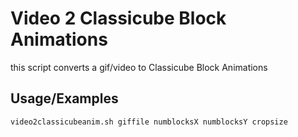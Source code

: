 
# Video 2 Classicube Block Animations

this script converts a gif/video to Classicube Block Animations

## Usage/Examples

```
video2classicubeanim.sh giffile numblocksX numblocksY cropsize
```
